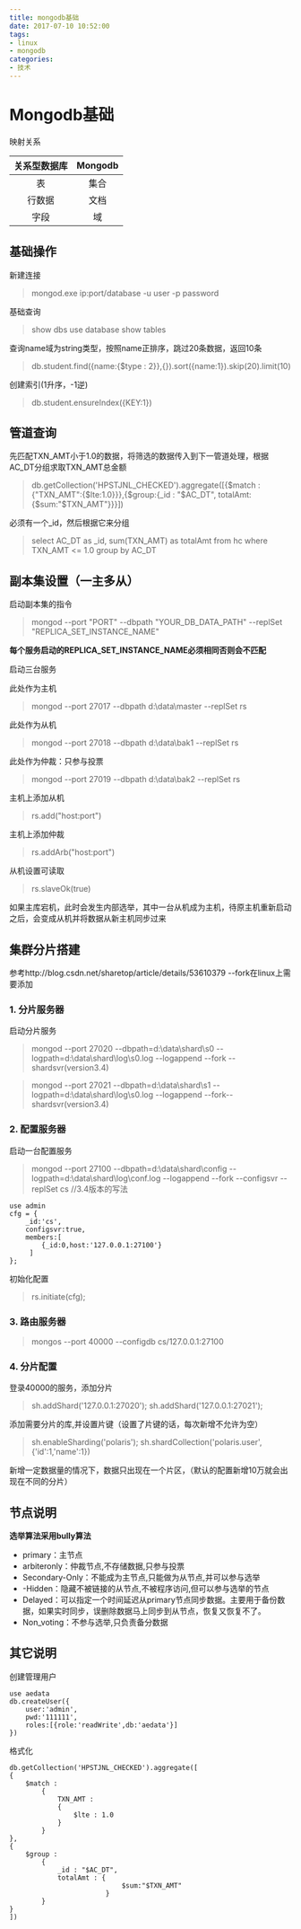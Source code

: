 ```yaml
---
title: mongodb基础
date: 2017-07-10 10:52:00
tags:
- linux
- mongodb
categories:
- 技术
---
```


# Mongodb基础
映射关系

| 关系型数据库 | Mongodb |
| :----------: | :-----: |
|      表      |  集合   |
|    行数据    |  文档   |
|     字段     |   域    |



## 基础操作
新建连接
>mongod.exe ip:port/database -u user -p password

基础查询
>show dbs
>use database
>show tables

查询name域为string类型，按照name正排序，跳过20条数据，返回10条
>db.student.find({name:{$type : 2}},{}).sort({name:1}).skip(20).limit(10)

创建索引(1升序，-1逆)
>db.student.ensureIndex({KEY:1})

## 管道查询
先匹配TXN_AMT小于1.0的数据，将筛选的数据传入到下一管道处理，根据AC_DT分组求取TXN_AMT总金额
>db.getCollection('HPSTJNL_CHECKED').aggregate([{$match : {"TXN_AMT":{$lte:1.0}}},{$group:{_id : "$AC_DT", totalAmt:{$sum:"$TXN_AMT"}}}])

必须有一个_id，然后根据它来分组
>select AC_DT as _id, sum(TXN_AMT) as totalAmt from hc where TXN_AMT <= 1.0 group by AC_DT





## 副本集设置（一主多从）
启动副本集的指令
>mongod --port "PORT" --dbpath "YOUR_DB_DATA_PATH" --replSet "REPLICA_SET_INSTANCE_NAME"

**每个服务启动的REPLICA_SET_INSTANCE_NAME必须相同否则会不匹配**

启动三台服务

此处作为主机

>mongod --port 27017 --dbpath d:\data\master --replSet rs

此处作为从机
>mongod --port 27018 --dbpath d:\data\bak1 --replSet rs

此处作为仲裁：只参与投票
>mongod --port 27019 --dbpath d:\data\bak2 --replSet rs

主机上添加从机
>rs.add("host:port")

主机上添加仲裁
>rs.addArb("host:port")

从机设置可读取
>rs.slaveOk(true)

如果主库宕机，此时会发生内部选举，其中一台从机成为主机，待原主机重新启动之后，会变成从机并将数据从新主机同步过来

## 集群分片搭建 
参考http://blog.csdn.net/sharetop/article/details/53610379
--fork在linux上需要添加

### 1. 分片服务器
启动分片服务
> mongod --port 27020 --dbpath=d:\data\shard\s0 --logpath=d:\data\shard\log\s0.log --logappend --fork --shardsvr(version3.4)

> mongod --port 27021 --dbpath=d:\data\shard\s1 --logpath=d:\data\shard\log\s0.log --logappend --fork--shardsvr(version3.4) 

### 2. 配置服务器
启动一台配置服务
>mongod --port 27100 --dbpath=d:\data\shard\config --logpath=d:\data\shard\log\conf.log --logappend --fork --configsvr --replSet cs //3.4版本的写法
```
use admin
cfg = {
    _id:'cs',
    configsvr:true,
    members:[
        {_id:0,host:'127.0.0.1:27100'}
     ]
};
```
初始化配置
>rs.initiate(cfg);

### 3. 路由服务器
> mongos --port 40000 --configdb cs/127.0.0.1:27100 

### 4. 分片配置
登录40000的服务，添加分片
> sh.addShard('127.0.0.1:27020');
> sh.addShard('127.0.0.1:27021');

添加需要分片的库,并设置片键（设置了片键的话，每次新增不允许为空）
> sh.enableSharding('polaris');
> sh.shardCollection('polaris.user',{'id':1,'name':1})

新增一定数据量的情况下，数据只出现在一个片区，（默认的配置新增10万就会出现在不同的分片）


## 节点说明
**选举算法采用bully算法**
- primary：主节点
- arbiteronly：仲裁节点,不存储数据,只参与投票
- Secondary-Only：不能成为主节点,只能做为从节点,并可以参与选举
- -Hidden：隐藏不被链接的从节点,不被程序访问,但可以参与选举的节点
- Delayed：可以指定一个时间延迟从primary节点同步数据。主要用于备份数据，如果实时同步，误删除数据马上同步到从节点，恢复又恢复不了。
- Non_voting：不参与选举,只负责备分数据


## 其它说明
创建管理用户
```
use aedata
db.createUser({
    user:'admin',
    pwd:'111111',
    roles:[{role:'readWrite',db:'aedata'}]
})
```
格式化
```
db.getCollection('HPSTJNL_CHECKED').aggregate([
{
	$match : 
		{
			TXN_AMT : 
			{
				$lte : 1.0
			}
		}
},
{
	$group : 
		{
			_id : "$AC_DT", 
			totalAmt : {
							$sum:"$TXN_AMT"
						}
		}
}
])
```